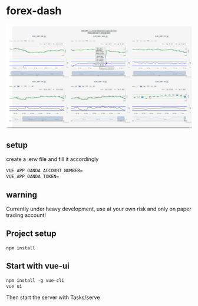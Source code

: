 # forex-dash

![forex-dash](docs/overview.png)

## setup

create a .env file and fill it accordingly

```
VUE_APP_OANDA_ACCOUNT_NUMBER=
VUE_APP_OANDA_TOKEN=
```

## warning
Currently under heavy development, use at your own risk and only on paper trading account!

## Project setup
```
npm install
```
## Start with vue-ui

```
npm install -g vue-cli
vue ui
```
Then start the server with Tasks/serve